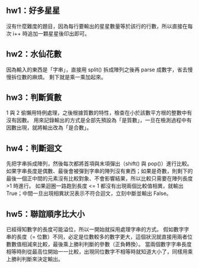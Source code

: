 ## hw1：好多星星
沒有什麼難度的題目，因為每行要輸出的星星數量等於該行的行數，所以直接在每次 i++ 時追加一顆星星後印出即可。

## hw2：水仙花數
因為輸入的東西是「字串」，直接用 split() 拆成陣列之後再 parse 成數字，省去慢慢拆位數的麻煩。
剩下就是乘一乘加起來。

## hw3：判斷質數
1 與 2 偷懶用特例處理，之後根據質數的特性，檢查在小於該數平方根的整數中有沒有因數。
用來記錄輸出的方式是全部先預設為「是質數」，一旦在檢測過程中有因數出現，就將輸出改為「是合數」。

## hw4：判斷迴文
先把字串拆成陣列，然後每次都將首項與末項彈出（shift() 與 pop()）進行比較。
如果字串長度是偶數、最後會被彈到字串的陣列沒有東西；如果是奇數，則剩下的最後一個正中間的元素沒有比較對象、不會影響結果，所以比較只需要在陣列長度 >1 時進行。
如果迴圈一路跑到長度 <= 1 都沒有出現兩個比較值相異，就輸出 True；中間一旦出現相異狀況表示不符合迴文，立刻中斷並輸出 False。

## hw5：聯誼順序比大小
已經得知數字的長度可能溢位，所以一開始就採用處理字串的方式。
假如數字字串的長度（= 位數）不同，必定是位數較多的數字更大，這個狀況就直接用兩者位數數值相減來比較，最後乘上勝利判斷的參數（正負轉換）。
當兩個數字字串長度相等時則從最高位開始一一比較，出現同位數字不相等時就知道大小了，同樣用乘上勝利判斷來決定輸出。